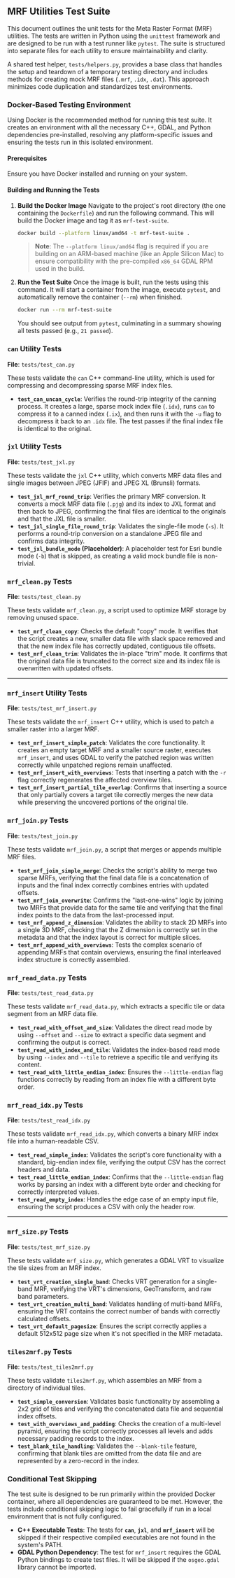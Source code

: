 ## **MRF Utilities Test Suite**

This document outlines the unit tests for the Meta Raster Format (MRF) utilities. The tests are written in Python using the `unittest` framework and are designed to be run with a test runner like `pytest`. The suite is structured into separate files for each utility to ensure maintainability and clarity.

A shared test helper, `tests/helpers.py`, provides a base class that handles the setup and teardown of a temporary testing directory and includes methods for creating mock MRF files (`.mrf`, `.idx`, `.dat`). This approach minimizes code duplication and standardizes test environments.



### Docker-Based Testing Environment

Using Docker is the recommended method for running this test suite. It creates an environment with all the necessary C++, GDAL, and Python dependencies pre-installed, resolving any platform-specific issues and ensuring the tests run in this isolated environment.

#### Prerequisites

Ensure you have Docker installed and running on your system.

#### Building and Running the Tests

1.  **Build the Docker Image**
    Navigate to the project's root directory (the one containing the `Dockerfile`) and run the following command. This will build the Docker image and tag it as `mrf-test-suite`.

    ```bash
    docker build --platform linux/amd64 -t mrf-test-suite .
    ```

    > **Note**: The `--platform linux/amd64` flag is required if you are building on an ARM-based machine (like an Apple Silicon Mac) to ensure compatibility with the pre-compiled `x86_64` GDAL RPM used in the build.

2.  **Run the Test Suite**
    Once the image is built, run the tests using this command. It will start a container from the image, execute `pytest`, and automatically remove the container (`--rm`) when finished.

    ```bash
    docker run --rm mrf-test-suite
    ```

    You should see output from `pytest`, culminating in a summary showing all tests passed (e.g., `21 passed`).



### `can` Utility Tests

**File**: `tests/test_can.py`

These tests validate the `can` C++ command-line utility, which is used for compressing and decompressing sparse MRF index files.

  * **`test_can_uncan_cycle`**: Verifies the round-trip integrity of the canning process. It creates a large, sparse mock index file (`.idx`), runs `can` to compress it to a canned index (`.ix`), and then runs it with the `-u` flag to decompress it back to an `.idx` file. The test passes if the final index file is identical to the original.



### `jxl` Utility Tests

**File**: `tests/test_jxl.py`

These tests validate the `jxl` C++ utility, which converts MRF data files and single images between JPEG (JFIF) and JPEG XL (Brunsli) formats.

  * **`test_jxl_mrf_round_trip`**: Verifies the primary MRF conversion. It converts a mock MRF data file (`.pjg`) and its index to JXL format and then back to JPEG, confirming the final files are identical to the originals and that the JXL file is smaller.
  * **`test_jxl_single_file_round_trip`**: Validates the single-file mode (`-s`). It performs a round-trip conversion on a standalone JPEG file and confirms data integrity.
  * **`test_jxl_bundle_mode` (Placeholder)**: A placeholder test for Esri bundle mode (`-b`) that is skipped, as creating a valid mock bundle file is non-trivial.



### `mrf_clean.py` Tests

**File**: `tests/test_clean.py`

These tests validate `mrf_clean.py`, a script used to optimize MRF storage by removing unused space.

  * **`test_mrf_clean_copy`**: Checks the default "copy" mode. It verifies that the script creates a new, smaller data file with slack space removed and that the new index file has correctly updated, contiguous tile offsets.
  * **`test_mrf_clean_trim`**: Validates the in-place "trim" mode. It confirms that the original data file is truncated to the correct size and its index file is overwritten with updated offsets.

-----

### `mrf_insert` Utility Tests

**File**: `tests/test_mrf_insert.py`

These tests validate the `mrf_insert` C++ utility, which is used to patch a smaller raster into a larger MRF.

  * **`test_mrf_insert_simple_patch`**: Validates the core functionality. It creates an empty target MRF and a smaller source raster, executes `mrf_insert`, and uses GDAL to verify the patched region was written correctly while unpatched regions remain unaffected.
  * **`test_mrf_insert_with_overviews`**: Tests that inserting a patch with the `-r` flag correctly regenerates the affected overview tiles.
  * **`test_mrf_insert_partial_tile_overlap`**: Confirms that inserting a source that only partially covers a target tile correctly merges the new data while preserving the uncovered portions of the original tile.


### `mrf_join.py` Tests

**File**: `tests/test_join.py`

These tests validate `mrf_join.py`, a script that merges or appends multiple MRF files.

  * **`test_mrf_join_simple_merge`**: Checks the script's ability to merge two sparse MRFs, verifying that the final data file is a concatenation of inputs and the final index correctly combines entries with updated offsets.
  * **`test_mrf_join_overwrite`**: Confirms the "last-one-wins" logic by joining two MRFs that provide data for the same tile and verifying that the final index points to the data from the last-processed input.
  * **`test_mrf_append_z_dimension`**: Validates the ability to stack 2D MRFs into a single 3D MRF, checking that the Z dimension is correctly set in the metadata and that the index layout is correct for multiple slices.
  * **`test_mrf_append_with_overviews`**: Tests the complex scenario of appending MRFs that contain overviews, ensuring the final interleaved index structure is correctly assembled.



### `mrf_read_data.py` Tests

**File**: `tests/test_read_data.py`

These tests validate `mrf_read_data.py`, which extracts a specific tile or data segment from an MRF data file.

  * **`test_read_with_offset_and_size`**: Validates the direct read mode by using `--offset` and `--size` to extract a specific data segment and confirming the output is correct.
  * **`test_read_with_index_and_tile`**: Validates the index-based read mode by using `--index` and `--tile` to retrieve a specific tile and verifying its content.
  * **`test_read_with_little_endian_index`**: Ensures the `--little-endian` flag functions correctly by reading from an index file with a different byte order.



### `mrf_read_idx.py` Tests

**File**: `tests/test_read_idx.py`

These tests validate `mrf_read_idx.py`, which converts a binary MRF index file into a human-readable CSV.

  * **`test_read_simple_index`**: Validates the script's core functionality with a standard, big-endian index file, verifying the output CSV has the correct headers and data.
  * **`test_read_little_endian_index`**: Confirms that the `--little-endian` flag works by parsing an index with a different byte order and checking for correctly interpreted values.
  * **`test_read_empty_index`**: Handles the edge case of an empty input file, ensuring the script produces a CSV with only the header row.

-----

### `mrf_size.py` Tests

**File**: `tests/test_mrf_size.py`

These tests validate `mrf_size.py`, which generates a GDAL VRT to visualize the tile sizes from an MRF index.

  * **`test_vrt_creation_single_band`**: Checks VRT generation for a single-band MRF, verifying the VRT's dimensions, GeoTransform, and raw band parameters.
  * **`test_vrt_creation_multi_band`**: Validates handling of multi-band MRFs, ensuring the VRT contains the correct number of bands with correctly calculated offsets.
  * **`test_vrt_default_pagesize`**: Ensures the script correctly applies a default 512x512 page size when it's not specified in the MRF metadata.



### `tiles2mrf.py` Tests

**File**: `tests/test_tiles2mrf.py`

These tests validate `tiles2mrf.py`, which assembles an MRF from a directory of individual tiles.

  * **`test_simple_conversion`**: Validates basic functionality by assembling a 2x2 grid of tiles and verifying the concatenated data file and sequential index offsets.
  * **`test_with_overviews_and_padding`**: Checks the creation of a multi-level pyramid, ensuring the script correctly processes all levels and adds necessary padding records to the index.
  * **`test_blank_tile_handling`**: Validates the `--blank-tile` feature, confirming that blank tiles are omitted from the data file and are represented by a zero-record in the index.



### Conditional Test Skipping

The test suite is designed to be run primarily within the provided Docker container, where all dependencies are guaranteed to be met. However, the tests include conditional skipping logic to fail gracefully if run in a local environment that is not fully configured.

  * **C++ Executable Tests**: The tests for **`can`**, **`jxl`**, and **`mrf_insert`** will be skipped if their respective compiled executables are not found in the system's PATH.
  * **GDAL Python Dependency**: The test for `mrf_insert` requires the GDAL Python bindings to create test files. It will be skipped if the `osgeo.gdal` library cannot be imported.
